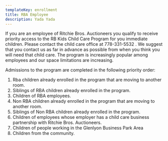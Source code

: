 ```yaml
---
templateKey: enrollment
title: RBA Employee
description: Yada Yada
---
```


If you are an employee of Ritchie Bros. Auctioneers you qualify to receive priority access to the RB Kids Child Care Program for you immediate children. Please contact the child care office at 778-331-5532  . We suggest that you contact us as far in advance as possible from when you think you will need that child care. The program is increasingly popular among employees and our space limitations are increasing.

Admissions to the program are completed in the following priority order:

1. Rba children already enrolled in the program that are moving to another room.
2. Siblings of RBA children already enrolled in the program.
3. Children of RBA employees.
4. Non RBA children already enrolled in the program that are moving to another room.
5. Siblings of Non RBA children already enrolled in the program.
6. Children of employees whose employer has a child care business partnership with Ritchie Bros. Auctioneers.
7. Children of people working in the Glenlyon Business Park Area
8. Children from the community.

